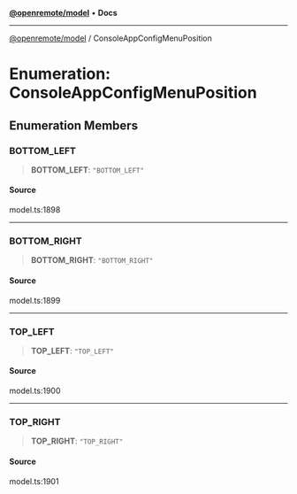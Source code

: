 [**@openremote/model**](../README.md) • **Docs**

***

[@openremote/model](../globals.md) / ConsoleAppConfigMenuPosition

# Enumeration: ConsoleAppConfigMenuPosition

## Enumeration Members

### BOTTOM\_LEFT

> **BOTTOM\_LEFT**: `"BOTTOM_LEFT"`

#### Source

model.ts:1898

***

### BOTTOM\_RIGHT

> **BOTTOM\_RIGHT**: `"BOTTOM_RIGHT"`

#### Source

model.ts:1899

***

### TOP\_LEFT

> **TOP\_LEFT**: `"TOP_LEFT"`

#### Source

model.ts:1900

***

### TOP\_RIGHT

> **TOP\_RIGHT**: `"TOP_RIGHT"`

#### Source

model.ts:1901
